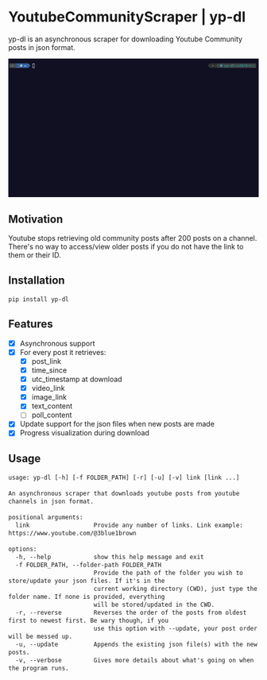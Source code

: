 # YoutubeCommunityScraper | yp-dl
yp-dl is an asynchronous scraper for downloading Youtube Community posts in json format.

![](media/example.gif)

## Motivation
Youtube stops retrieving old community posts after 200 posts on a channel. There's no way to access/view older posts if you do not have the link to them or their ID. 

## Installation

```bash
pip install yp-dl
```

## Features
- [x] Asynchronous support
- [x] For every post it retrieves:
  - [x] post_link
  - [x] time_since
  - [x] utc_timestamp at download
  - [x] video_link
  - [x] image_link
  - [x] text_content
  - [ ] poll_content
- [x] Update support for the json files when new posts are made
- [x] Progress visualization during download

## Usage
```
usage: yp-dl [-h] [-f FOLDER_PATH] [-r] [-u] [-v] link [link ...]

An asynchronous scraper that downloads youtube posts from youtube channels in json format.

positional arguments:
  link                  Provide any number of links. Link example: https://www.youtube.com/@3blue1brown

options:
  -h, --help            show this help message and exit
  -f FOLDER_PATH, --folder-path FOLDER_PATH
                        Provide the path of the folder you wish to store/update your json files. If it's in the
                        current working directory (CWD), just type the folder name. If none is provided, everything
                        will be stored/updated in the CWD.
  -r, --reverse         Reverses the order of the posts from oldest first to newest first. Be wary though, if you
                        use this option with --update, your post order will be messed up.
  -u, --update          Appends the existing json file(s) with the new posts.
  -v, --verbose         Gives more details about what's going on when the program runs.
```